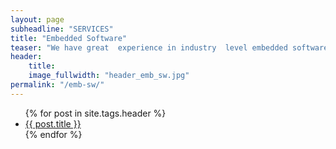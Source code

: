 ```yaml
---
layout: page
subheadline: "SERVICES"
title: "Embedded Software"
teaser: "We have great  experience in industry  level embedded software development. Our team is in continuous process to develop technology stacks that can be used for our own products or can be integrated into your product development solutions."
header:
    title: 
    image_fullwidth: "header_emb_sw.jpg"
permalink: "/emb-sw/"
---
```

<ul>
    {% for post in site.tags.header %}
    <li><a href="{{ site.url }}{{ site.baseurl }}{{ post.url }}">{{ post.title }}</a></li>
    {% endfor %}
</ul>